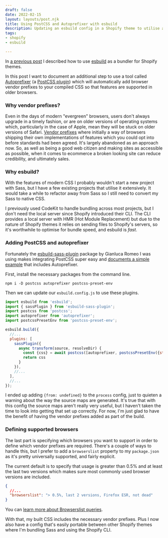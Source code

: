 ```yaml
---
draft: false
date: 2022-02-15
layout: layouts/post.njk
title: Using PostCSS and Autoprefixer with esbuild
description: Updating an esbuild config in a Shopify theme to utilise autoprefixer.
tags:
- shopify
- esbuild

---
```

In [a previous post](/posts/shopify-theme-development-with-esbuild/) I described how to use [esbuild](https://esbuild.github.io/) as a bundler for Shopify themes.

In this post I want to document an additional step to use a tool called [Autoprefixer](https://github.com/postcss/autoprefixer) (a [PostCSS plugin](https://github.com/postcss/postcss)) which will automatically add browser vendor prefixes to your compiled CSS so that features are supported in older browsers.

### Why vendor prefixes?

Even in the days of modern "evergreen" browsers, users don't always upgrade in a timely fashion, or are on older versions of operating systems which, particularly in the case of Apple, mean they will be stuck on older versions of Safari. [Vendor prefixes](https://developer.mozilla.org/en-US/docs/Glossary/Vendor_Prefix) where initially a way of browsers shipping their own implementations of features which you could opt into before standards had been agreed. It's largely abandoned as an approach now. So, as well as being a good web citizen and making sites as accessible as possible, when it comes to ecommerce a broken looking site can reduce credibility, and ultimately sales.

### Why esbuild?

With the features of modern CSS I probably wouldn't start a new project with Sass, but I have a few existing projects that utilise it extensively. It would take a while to refactor away from Sass so I still need to convert my Sass to native CSS.

I previously used CodeKit to handle bundling across most projects, but I don't need the local server since Shopify introduced their CLI. The CLI provides a local server with HMR (Hot Module Replacement) but due to the nature of Shopify themes it relies on sending files to Shopify's servers, so it's worthwhile to optimise for bundle speed, and esbuild is _fast_.

### Adding PostCSS and autoprefixer

Fortunately the [esbuild-sass-plugin](https://github.com/glromeo/esbuild-sass-plugin) package by Gianluca Romeo I was using makes integrating PostCSS super easy and [documents a simple example](https://github.com/glromeo/esbuild-sass-plugin#--postcss) that includes Autoprefixer.

First, install the necessary packages from the command line.

    npm i -D postcss autoprefixer postcss-preset-env

Then we can update our `esbuild.config.js` to use these plugins.

```js
import esbuild from 'esbuild';
import { sassPlugin } from 'esbuild-sass-plugin';
import postcss from 'postcss';
import autoprefixer from 'autoprefixer';
import postcssPresetEnv from 'postcss-preset-env';

esbuild.build({
  //...
  plugins: [
    sassPlugin({
      async transform(source, resolveDir) {
        const {css} = await postcss([autoprefixer, postcssPresetEnv({stage: 0})]).process(source, {from: undefined})
        return css
      }
    }),
    //...
  ],
  //...
});
```

I ended up adding `{from: undefined}` to the `process` config, just to quieten a warning about the way the source maps are generated. It's true that with this config the source maps aren't really very useful, but I haven't taken the time to look into getting that set up correctly. For now, I'm just glad to have the benefit of having the vendor prefixes added as part of the build.

### Defining supported browsers

The last part is specifying which browsers you want to support in order to define which vendor prefixes are required. There's a couple of ways to handle this, but I prefer to add a `browserslist` property to my `package.json` as it's pretty universally supported, and fairly explicit.

The current default is to specify that usage is greater than 0.5% and at least the last two versions which makes sure most commonly used browser versions are included.

```json
{
  //...
  "browserslist": "> 0.5%, last 2 versions, Firefox ESR, not dead"
}
```

You can [learn more about Browserslist queries](https://github.com/browserslist/browserslist#queries).

With that, my built CSS includes the necessary vendor prefixes. Plus I now also have a config that's easily portable between other Shopify themes where I'm bundling Sass and using the Shopify CLI.